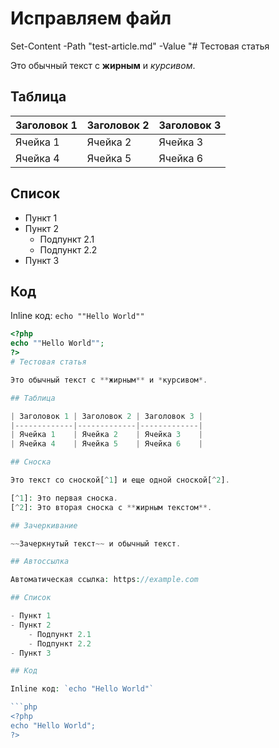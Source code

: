 # Исправляем файл
Set-Content -Path "test-article.md" -Value "# Тестовая статья

Это обычный текст с **жирным** и *курсивом*.

## Таблица

| Заголовок 1 | Заголовок 2 | Заголовок 3 |
|-------------|-------------|-------------|
| Ячейка 1    | Ячейка 2    | Ячейка 3    |
| Ячейка 4    | Ячейка 5    | Ячейка 6    |

## Список

- Пункт 1
- Пункт 2
    - Подпункт 2.1
    - Подпункт 2.2
- Пункт 3

## Код

Inline код: `echo ""Hello World""`

```php
<?php
echo ""Hello World"";
?>
# Тестовая статья

Это обычный текст с **жирным** и *курсивом*.

## Таблица

| Заголовок 1 | Заголовок 2 | Заголовок 3 |
|-------------|-------------|-------------|
| Ячейка 1    | Ячейка 2    | Ячейка 3    |
| Ячейка 4    | Ячейка 5    | Ячейка 6    |

## Сноска

Это текст со сноской[^1] и еще одной сноской[^2].

[^1]: Это первая сноска.
[^2]: Это вторая сноска с **жирным текстом**.

## Зачеркивание

~~Зачеркнутый текст~~ и обычный текст.

## Автоссылка

Автоматическая ссылка: https://example.com

## Список

- Пункт 1
- Пункт 2
    - Подпункт 2.1
    - Подпункт 2.2
- Пункт 3

## Код

Inline код: `echo "Hello World"`

```php
<?php
echo "Hello World";
?>
